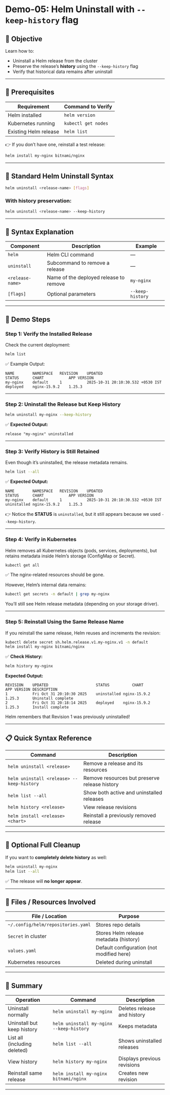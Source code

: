 # **Demo-05: Helm Uninstall with `--keep-history` flag** 

## 🎯 **Objective**

Learn how to:

* Uninstall a Helm release from the cluster
* Preserve the release’s **history** using the `--keep-history` flag
* Verify that historical data remains after uninstall

---

## 🧱 **Prerequisites**

| Requirement           | Command to Verify   |
| --------------------- | ------------------- |
| Helm installed        | `helm version`      |
| Kubernetes running    | `kubectl get nodes` |
| Existing Helm release | `helm list`         |

👉 If you don’t have one, reinstall a test release:

```bash
helm install my-nginx bitnami/nginx
```

---

## 🧩 **Standard Helm Uninstall Syntax**

```bash
helm uninstall <release-name> [flags]
```

### With history preservation:

```bash
helm uninstall <release-name> --keep-history
```

---

## 📘 **Syntax Explanation**

| Component        | Description                            | Example          |
| ---------------- | -------------------------------------- | ---------------- |
| `helm`           | Helm CLI command                       | —                |
| `uninstall`      | Subcommand to remove a release         | —                |
| `<release-name>` | Name of the deployed release to remove | `my-nginx`       |
| `[flags]`        | Optional parameters                    | `--keep-history` |

---

## 🧪 **Demo Steps**

### **Step 1: Verify the Installed Release**

Check the current deployment:

```bash
helm list
```

✅ Example Output:

```
NAME      	NAMESPACE	REVISION	UPDATED                                	STATUS  	CHART       	APP VERSION
my-nginx  	default  	1       	2025-10-31 20:10:30.532 +0530 IST	deployed	nginx-15.9.2	1.25.3
```

---

### **Step 2: Uninstall the Release but Keep History**

```bash
helm uninstall my-nginx --keep-history
```

✅ **Expected Output:**

```
release "my-nginx" uninstalled
```

---

### **Step 3: Verify History is Still Retained**

Even though it’s uninstalled, the release metadata remains.

```bash
helm list --all
```

✅ **Expected Output:**

```
NAME      	NAMESPACE	REVISION	UPDATED                                	STATUS    	CHART       	APP VERSION
my-nginx  	default  	1       	2025-10-31 20:10:30.532 +0530 IST	uninstalled	nginx-15.9.2	1.25.3
```

👉 Notice the **STATUS** is `uninstalled`, but it still appears because we used `--keep-history`.

---

### **Step 4: Verify in Kubernetes**

Helm removes all Kubernetes objects (pods, services, deployments), but retains metadata inside Helm’s storage (ConfigMap or Secret).

```bash
kubectl get all
```

✅ The nginx-related resources should be gone.

However, Helm’s internal data remains:

```bash
kubectl get secrets -n default | grep my-nginx
```

You’ll still see Helm release metadata (depending on your storage driver).

---

### **Step 5: Reinstall Using the Same Release Name**

If you reinstall the same release, Helm reuses and increments the revision:

```bash
kubectl delete secret sh.helm.release.v1.my-nginx.v1 -n default
helm install my-nginx bitnami/nginx
```

✅ **Check History:**

```bash
helm history my-nginx
```

**Expected Output:**

```
REVISION	UPDATED                 	STATUS      	CHART       	APP VERSION	DESCRIPTION
1       	Fri Oct 31 20:10:30 2025	uninstalled	nginx-15.9.2	1.25.3     	Uninstall complete
2       	Fri Oct 31 20:18:14 2025	deployed   	nginx-15.9.2	1.25.3     	Install complete
```

Helm remembers that Revision 1 was previously uninstalled!

---

## 📋 **Quick Syntax Reference**

| Command                                   | Description                                   |
| ----------------------------------------- | --------------------------------------------- |
| `helm uninstall <release>`                | Remove a release and its resources            |
| `helm uninstall <release> --keep-history` | Remove resources but preserve release history |
| `helm list --all`                         | Show both active and uninstalled releases     |
| `helm history <release>`                  | View release revisions                        |
| `helm install <release> <chart>`          | Reinstall a previously removed release        |

---

## 🧹 **Optional Full Cleanup**

If you want to **completely delete history** as well:

```bash
helm uninstall my-nginx
helm list --all
```

✅ The release will **no longer appear**.

---

## 📂 **Files / Resources Involved**

| File / Location                    | Purpose                                   |
| ---------------------------------- | ----------------------------------------- |
| `~/.config/helm/repositories.yaml` | Stores repo details                       |
| `Secret` in cluster                | Stores Helm release metadata (history)    |
| `values.yaml`                      | Default configuration (not modified here) |
| Kubernetes resources               | Deleted during uninstall                  |

---

## 🧠 **Summary**

| Operation                    | Command                                  | Description                 |
| ---------------------------- | ---------------------------------------- | --------------------------- |
| Uninstall normally           | `helm uninstall my-nginx`                | Deletes release and history |
| Uninstall but keep history   | `helm uninstall my-nginx --keep-history` | Keeps metadata              |
| List all (including deleted) | `helm list --all`                        | Shows uninstalled releases  |
| View history                 | `helm history my-nginx`                  | Displays previous revisions |
| Reinstall same release       | `helm install my-nginx bitnami/nginx`    | Creates new revision        |

---
